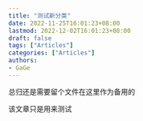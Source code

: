 ```yaml
---
title: "测试新分类"
date: 2022-11-25T16:01:23+08:00
lastmod: 2022-12-02T16:01:23+08:00
draft: false
tags: ["Articles"]
categories: ["Articles"]
authors:
- GaGe
---
```


总归还是需要留个文件在这里作为备用的

该文章只是用来测试
